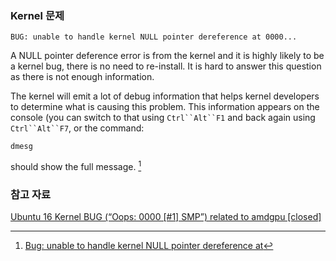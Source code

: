 ### Kernel 문제

```
BUG: unable to handle kernel NULL pointer dereference at 0000... 
```

A NULL pointer deference error is from the kernel and it is highly likely to be a kernel bug, there is no need to re-install. It is hard to answer this question as there is not enough information. 

The kernel will emit a lot of debug information that helps kernel developers to determine what is causing this problem. This information appears on the console (you can switch to that using `Ctrl``Alt``F1` and back again using `Ctrl``Alt``F7`, or the command: 

```
dmesg
```

should show the full message. [^askubuntu-218260]

### 참고 자료

[^askubuntu-218260]: [Bug: unable to handle kernel NULL pointer dereference at](http://askubuntu.com/questions/218260/bug-unable-to-handle-kernel-null-pointer-dereference-at)

[Ubuntu 16 Kernel BUG (“Oops: 0000 [#1] SMP”) related to amdgpu [closed]](http://askubuntu.com/questions/767163/ubuntu-16-kernel-bug-oops-0000-1-smp-related-to-amdgpu)